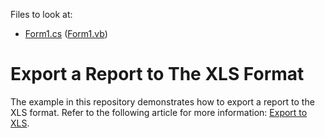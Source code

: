 ﻿Files to look at:

* [Form1.cs](https://github.com/DevExpress-Examples/Reporting_how-to-export-a-report-to-xls-format-e46/blob/2020.2/CS/Form1.cs) ([Form1.vb](https://github.com/DevExpress-Examples/Reporting_how-to-export-a-report-to-xls-format-e46/blob/2020.2/VB/Form1.vb))

# Export a Report to The XLS Format

The example in this repository demonstrates how to export a report to the XLS format. Refer to the following article for more information: [Export to XLS](https://docs.devexpress.com/XtraReports/2579).